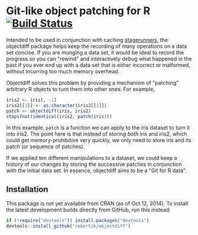 Git-like object patching for R [![Build Status](https://travis-ci.org/robertzk/objectdiff.svg?branch=master)](https://travis-ci.org/robertzk/objectdiff)
==========

Intended to be used in conjunction with caching [stagerunners](http://github.com/robertzk/stagerunner),
the objectdiff package helps keep the recording of many operations on a data set concise.
If you are munging a data set, it would be ideal to record the progress so you can "rewind"
and interactively debug what happened in the past if you ever end up with a data set
that is either incorrect or malformed, without incurring too much memory overhead.

Objectdiff solves this problem by providing a mechanism of "patching" arbitrary R objects
to turn them into other ones. For example,

```R
iris2 <- iris[, -1]
iris2[[1]] <- as.character(iris2[[1]])
patch <- objectdiff(iris, iris2)
stopifnot(identical(iris2, patch(iris)))
```

In this example, `patch` is a function we can apply to the iris dataset to turn it into iris2.
The point here is that instead of storing *both* iris and iris2, which could 
get memory-prohibitive very quickly, we only need to store iris and its patch
(or sequence of patches).

If we applied ten different manipulations to a dataset, we could keep a history of our changes
by storing the successive patches in conjunction with the initial data set. In essence,
objectdiff aims to be a "Git for R data".

Installation
------------

This package is not yet available from CRAN (as of Oct 12, 2014).
To install the latest development builds directly from GitHub, run this instead:

```R
if (!require("devtools")) install.packages("devtools")
devtools::install_github("robertzk/objectdiff")
```


